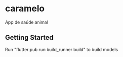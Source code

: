 # caramelo

App de saúde animal

## Getting Started

Run "flutter pub run build_runner build" to build models
